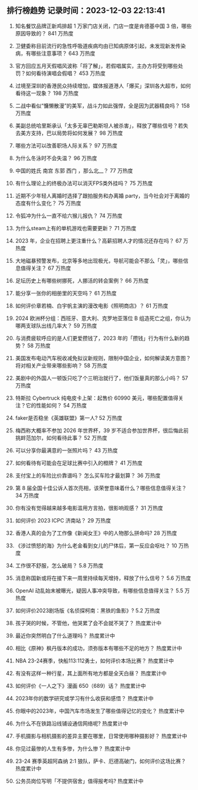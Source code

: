 
## 排行榜趋势 记录时间：2023-12-03 22:13:41
  
  1. 知名餐饮品牌正新鸡排超 1 万家门店关闭，门店一度是肯德基中国 3 倍，哪些原因导致的？ 841 万热度
    
  2. 卫健委称目前流行的急性呼吸道疾病均由已知病原体引起，未发现新发传染病，有哪些注意事项？ 643 万热度
    
  3. 官方回应五月天假唱风波称「将了解」，若假唱属实，主办方将受到哪些处罚？如何看待演唱会假唱？ 453 万热度
    
  4. 过境至深圳的香港民众持续增加，媒体报道港人「爆买」深圳各大超市，如何看待这一现象？ 198 万热度
    
  5. 二战中看似“慵懒散漫”的美军，战斗力如此强悍，全是因为武器精良吗？ 158 万热度
    
  6. 美副总统哈里斯承认「太多无辜巴勒斯坦人被杀害」，释放了哪些信号？若失去美方支持，巴以局势将如何发展？ 98 万热度
    
  7. 哪些方法可以改善职场人际关系？ 97 万热度
    
  8. 为什么冬泳时不会失温？ 96 万热度
    
  9. 中国的姓氏 南宫 东郭 西门 ，那么北__？ 77 万热度
    
  10. 有什么理论上的终极办法可以消灭FPS类外挂吗？ 75 万热度
    
  11. 近期不少年轻人离婚时选择了跟拍服务和办离婚 party，当今社会对于离婚的态度有什么变化？ 75 万热度
    
  12. 令狐冲为什么一直不给六猴儿报仇？ 74 万热度
    
  13. 为什么steam上有的单机游戏也需要更新？ 71 万热度
    
  14. 2023 年，企业在招聘上更注重什么？高薪招聘人才的情况还存在吗？ 67 万热度
    
  15. 大地磁暴预警发布，北京等多地出现极光，导航可能会不那么「灵」，哪些信息值得关注？ 67 万热度
    
  16. 足坛历史上有哪些树挪死，人挪活的转会案例？ 66 万热度
    
  17. 能分享一张你的相册里的天空吗？ 61 万热度
    
  18. 如何评价章若楠、白宇帆主演的漫改电影《照明商店》？ 61 万热度
    
  19. 2024 欧洲杯分组：西班牙、意大利、克罗地亚落位 B 组造死亡之组，你认为哪两支球队出线几率大？ 59 万热度
    
  20. 与消费疲软呼应的是人们更爱攒钱了，2023 年的「攒钱」行为有什么新的趋势？ 58 万热度
    
  21. 美国发布电动汽车税收减免拟议新规则，限制中国企业，如何解读美方意图？将对相关产业带来哪些影响？ 58 万热度
    
  22. 美剧中的外国人一顿饭只吃了个三明治就行了，他们饭量真的那么小吗？ 57 万热度
    
  23. 特斯拉 Cybertruck 纯电皮卡上架：起售价 60990 美元，哪些配置值得关注？它的性能如何？ 54 万热度
    
  24. faker是否稳坐《英雄联盟》第一人? 52 万热度
    
  25. 梅西称大概率不参加 2026 年世界杯，39 岁不适合参加世界杯，很后悔此前挑衅范加尔，如何看待此事？ 52 万热度
    
  26. 可以分享你最满意的一张照片吗？ 43 万热度
    
  27. 如何看待有可能会在足球比赛中引入的橙牌？ 41 万热度
    
  28. 支付宝上的车险比价靠谱吗？ 怎么买车险才最划算？ 36 万热度
    
  29. 第 8 届全国十佳公诉人首次亮相，该荣誉意味着什么？哪些信息值得关注？ 34 万热度
    
  30. 你有没有觉得越来越多电影滥用方言拍，很影响观感？ 31 万热度
    
  31. 如何评价 2023 ICPC 济南站？ 29 万热度
    
  32. 香港人真的会为了工作像《新闻女王》中的人物那么拼命吗? 28 万热度
    
  33. 《涉过愤怒的海》为什么老金看到女儿的尸体后，第一反应会呕吐？ 10 万热度
    
  34. 工作很不舒服，怎么破局？ 5.8 万热度
    
  35. 消息称国新或将在接下来一周里持续每天增持，释放了什么信号？ 5.6 万热度
    
  36. OpenAI 动乱始末被曝光，疑因人事冲突导致，有哪些信息值得关注？ 5.5 万热度
    
  37. 如何评价2023剧场版《名侦探柯南：黑铁的鱼影》? 5.2 万热度
    
  38. 孩子哭的时候，不管他，他哭累了会不会就不哭了？ 热度累计中
    
  39. 最近你突然明白了什么道理吗？ 热度累计中
    
  40. 相比《原神》枫丹版本的成功，须弥版本有哪些不足的地方？ 热度累计中
    
  41. NBA 23-24赛季，快船113:112勇士，如何评价本场比赛？ 热度累计中
    
  42. 有没有这样一种行星，其上面所有地方都是全天白昼？ 热度累计中
    
  43. 如何评价《一人之下》漫画 650（689）话？ 热度累计中
    
  44. 2023年你的数学研究或学习有什么收获和感悟？ 热度累计中
    
  45. 你眼中的2023年，中国汽车市场发生了哪些值得记忆的变化？ 热度累计中
    
  46. 为什么不在铁路沿线铺设通信网络呢? 热度累计中
    
  47. 手机摄影与相机摄影的差异主要在哪里，日常使用哪种摄影好？ 热度累计中
    
  48. 你见过最惨的人生有多惨，为什么惨？ 热度累计中
    
  49. 23-24 赛季英超阿森纳 2:1 狼队，萨卡、厄德高破门，如何评价这场比赛？ 热度累计中
    
  50. 公务员岗位写明「不提供宿舍」值得报考吗? 热度累计中
    